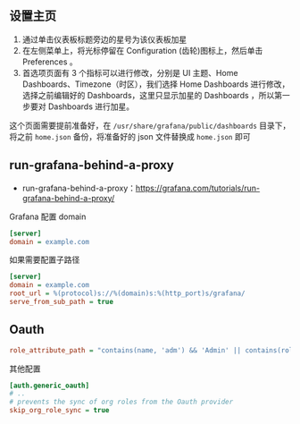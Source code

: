 ## 设置主页

1. 通过单击仪表板标题旁边的星号为该仪表板加星
2. 在左侧菜单上，将光标停留在 Configuration (齿轮)图标上，然后单击 Preferences 。
3. 首选项页面有 3 个指标可以进行修改，分别是 UI 主题、Home Dashboards、Timezone（时区），我们选择 Home Dashboards 进行修改，选择之前编辑好的 Dashboards，这里只显示加星的 Dashboards ，所以第一步要对 Dashboards 进行加星。

这个页面需要提前准备好，在 `/usr/share/grafana/public/dashboards` 目录下，将之前 `home.json` 备份，将准备好的 json 文件替换成 `home.json` 即可
## run-grafana-behind-a-proxy

- run-grafana-behind-a-proxy：<https://grafana.com/tutorials/run-grafana-behind-a-proxy/>

Grafana 配置 domain

```ini
[server]
domain = example.com
```

如果需要配置子路径

```ini
[server]
domain = example.com
root_url = %(protocol)s://%(domain)s:%(http_port)s/grafana/
serve_from_sub_path = true
```

## Oauth

```ini
role_attribute_path = "contains(name, 'adm') && 'Admin' || contains(roles[*], 'admin') && 'Admin' || contains(roles[*], 'editor') && 'Editor' || 'Viewer'"
```

其他配置

```ini
[auth.generic_oauth]
# ..
# prevents the sync of org roles from the Oauth provider
skip_org_role_sync = true

```
